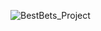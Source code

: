 ![BestBets_Project](https://user-images.githubusercontent.com/94949664/174682136-44646114-f4e9-4645-abc3-f05d01a527b4.png)

